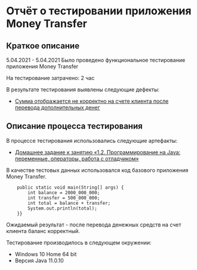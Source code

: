 # Отчёт о тестировании приложения Money Transfer

## Краткое описание

5.04.2021 - 5.04.2021 Было проведено функциональное тестирование приложения Money Transfer

На тестирование затрачено: 2 час

В результате тестирования выявлены следующие дефекты:
* [Сумма отображается не корректно на счете клиента после перевода дополнительных денег](https://github.com/Elena-63/Money_Transfer/issues/1)


## Описание процесса тестирования

В процессе тестирования использовались следующие артефакты:
* [Домашнее задание к занятию «1.2. Программирование на Java: переменные, операторы, работа с отладчиком»](https://github.com/netology-code/javaqa-homeworks/tree/master/programming)

В качестве тестовых данных использовался код базового приложения Money Transfer. 

```public class Main {
    public static void main(String[] args) {
        int balance = 2000_000_000;
        int transfer = 500_000_000;
        int total = balance + transfer;
        System.out.println(total);
    }}
```
Ожидаемый результат - после перевода денежных средств на счет клиента баланс корректный.

Тестирование производилось в следующем окружении:
* Windows 10 Home 64 bit
* Версия Java 11.0.10
